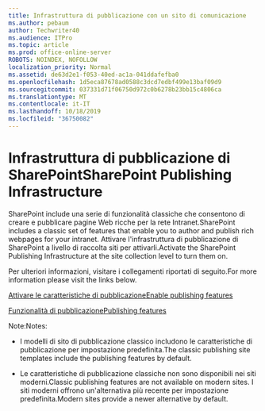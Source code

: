 ```yaml
---
title: Infrastruttura di pubblicazione con un sito di comunicazione
ms.author: pebaum
author: Techwriter40
ms.audience: ITPro
ms.topic: article
ms.prod: office-online-server
ROBOTS: NOINDEX, NOFOLLOW
localization_priority: Normal
ms.assetid: de63d2e1-f053-40ed-ac1a-041ddafefba0
ms.openlocfilehash: 1d5eca87678ad0588c3dcd7edbf499e13baf09d9
ms.sourcegitcommit: 037331d71f06750d972c0b6278b23bb15c4806ca
ms.translationtype: MT
ms.contentlocale: it-IT
ms.lasthandoff: 10/18/2019
ms.locfileid: "36750082"
---
```

# <a name="sharepoint-publishing-infrastructure"></a><span data-ttu-id="32750-102">Infrastruttura di pubblicazione di SharePoint</span><span class="sxs-lookup"><span data-stu-id="32750-102">SharePoint Publishing Infrastructure</span></span>


<span data-ttu-id="32750-103">SharePoint include una serie di funzionalità classiche che consentono di creare e pubblicare pagine Web ricche per la rete Intranet.</span><span class="sxs-lookup"><span data-stu-id="32750-103">SharePoint includes a classic set of features that enable you to author and publish rich webpages for your intranet.</span></span> <span data-ttu-id="32750-104">Attivare l'infrastruttura di pubblicazione di SharePoint a livello di raccolta siti per attivarli.</span><span class="sxs-lookup"><span data-stu-id="32750-104">Activate the SharePoint Publishing Infrastructure at the site collection level to turn them on.</span></span>

<span data-ttu-id="32750-105">Per ulteriori informazioni, visitare i collegamenti riportati di seguito.</span><span class="sxs-lookup"><span data-stu-id="32750-105">For more information please visit the links below.</span></span>

[<span data-ttu-id="32750-106">Attivare le caratteristiche di pubblicazione</span><span class="sxs-lookup"><span data-stu-id="32750-106">Enable publishing features</span></span>](https://support.office.com/article/Enable-publishing-features-479677A6-8B33-4AC7-907D-071C1C7E4518)

[<span data-ttu-id="32750-107">Funzionalità di pubblicazione</span><span class="sxs-lookup"><span data-stu-id="32750-107">Publishing features</span></span>](https://support.office.com/article/Features-enabled-in-a-SharePoint-Online-publishing-site-3AB3810C-3C2C-4361-9D0E-0CBE666EA0B0?wt.mc_id=O365_Portal_MMaven#__toc336865553)

<span data-ttu-id="32750-108">Note:</span><span class="sxs-lookup"><span data-stu-id="32750-108">Notes:</span></span>

- <span data-ttu-id="32750-109">I modelli di sito di pubblicazione classico includono le caratteristiche di pubblicazione per impostazione predefinita.</span><span class="sxs-lookup"><span data-stu-id="32750-109">The classic publishing site templates include the publishing features by default.</span></span>

- <span data-ttu-id="32750-110">Le caratteristiche di pubblicazione classiche non sono disponibili nei siti moderni.</span><span class="sxs-lookup"><span data-stu-id="32750-110">Classic publishing features are not available on modern sites.</span></span> <span data-ttu-id="32750-111">I siti moderni offrono un'alternativa più recente per impostazione predefinita.</span><span class="sxs-lookup"><span data-stu-id="32750-111">Modern sites provide a newer alternative by default.</span></span>

